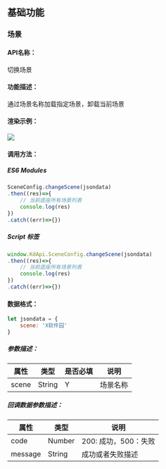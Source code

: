 ﻿<!--
 * @Author: your name
 * @Date: 2022-03-28 15:19:33
 * @LastEditTime: 2022-04-06 16:45:37
 * @LastEditors: Please set LastEditors
 * @Description: 打开koroFileHeader查看配置 进行设置: https://github.com/OBKoro1/koro1FileHeader/wiki/%E9%85%8D%E7%BD%AE
 * @FilePath: /KD-API-DOCS/public/md/api/切换场景.md
-->
## 基础功能
### 场景

#### API名称：
切换场景
#### 功能描述：

通过场景名称加载指定场景，卸载当前场景

#### 渲染示例：
![](../../image/example/切换场景.webp)

#### 调用方法：

##### ES6 Modules
``` javascript
SceneConfig.changeScene(jsondata)
.then((res)=>{
    // 当前底座所有场景列表
    console.log(res)
})
.catch((err)=>{})
```

##### Script 标签
``` javascript
window.KdApi.SceneConfig.changeScene(jsondata)
.then((res)=>{
    // 当前底座所有场景列表
    console.log(res)
})
.catch((err)=>{})
```


#### 数据格式：

```javascript
let jsondata = {
    scene: 'X软件园'
}
```

##### 参数描述：
| 属性      | 类型   | 是否必填 | 说明                                   |
| --------- | ------ |------ | -------------------------------------- |
| scene | String | Y  | 场景名称

##### 回调数据参数描述：

| 属性    | 类型   | 说明                     |
| ------- | ------ | -------- |
| code    | Number | 200: 成功，500：失败  |
| message    | String | 成功或者失败描述  |

